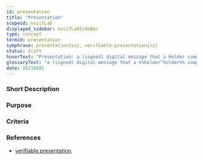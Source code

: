 ```yaml
---
id: presentation
title: "Presentation"
scopeid: essifLab
displayed_sidebar: essifLabSideBar
type: concept
termid: presentation
symphrase: presentation{ss}, verifiable-presentation{ss}
status: draft
hoverText: "Presentation: a (signed) digital message that a Holder component may send to a Verifier component that contains data derived from one or more Verifiable Credentials (that (a Colleague component of) the Holder component has received from Issuer components of one or more Parties), as a response to a specific Presentation Request of a Verifier component."
glossaryText: "a (signed) digital message that a %%holder^holder%% component may send to a %%verifier^verifier%% component that contains data derived from one or more %%verifiable^verify%% %%credentials^credential%% (that (a %%colleague^colleague%% component of) the %%holder^holder%% component has received from %%issuer^issuer%% components of one or more %%parties^party%%), as a response to a specific %%presentation request^presentation-request%% of a %%Verifier^verifier%% component."
date: 20210601
---
```


### Short Description

### Purpose

### Criteria


### References
- [verifiable presentation](https://www.w3.org/TR/vc-data-model/#dfn-verifiable-presentations).